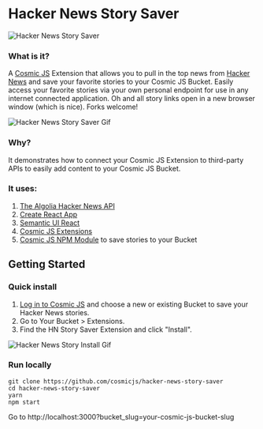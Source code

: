 # Hacker News Story Saver
![Hacker News Story Saver](https://cosmicjs.com/uploads/92d1fe20-6736-11e7-93bc-378cbd5c667a-hn-cosmic.jpg)
### What is it?
A [Cosmic JS](https://cosmicjs.com) Extension that allows you to pull in the top news from [Hacker News](https://news.ycombinator.com/) and save your favorite stories to your Cosmic JS Bucket.  Easily access your favorite stories via your own personal endpoint for use in any internet connected application.  Oh and all story links open in a new browser window (which is nice). Forks welcome!

![Hacker News Story Saver Gif](https://cosmicjs.com/uploads/24ab0760-6737-11e7-aedc-4bbbfe350faa-hn-cosmic.gif)

### Why?
It demonstrates how to connect your Cosmic JS Extension to third-party APIs to easily add content to your Cosmic JS Bucket.

### It uses:
1. [The Algolia Hacker News API](https://hn.algolia.com/api)
2. [Create React App](https://github.com/facebookincubator/create-react-app)
3. [Semantic UI React](http://react.semantic-ui.com/)
4. [Cosmic JS Extensions](https://cosmicjs.com/extensions)
5. [Cosmic JS NPM Module](https://www.npmjs.com/package/cosmicjs) to save stories to your Bucket

## Getting Started
### Quick install
1. [Log in to Cosmic JS](https://cosmicjs.com) and choose a new or existing Bucket to save your Hacker News stories.
2. Go to Your Bucket > Extensions.
3. Find the HN Story Saver Extension and click "Install".

![Hacker News Story Install Gif](https://cosmicjs.com/uploads/2c09b270-677f-11e7-9498-65fe238924be-hn-ext.gif)
### Run locally
```
git clone https://github.com/cosmicjs/hacker-news-story-saver
cd hacker-news-story-saver
yarn
npm start
```
Go to http://localhost:3000?bucket_slug=your-cosmic-js-bucket-slug
